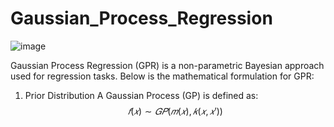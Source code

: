 # Gaussian_Process_Regression

![image](https://github.com/user-attachments/assets/ed1ec577-7085-4695-857c-14b2bbacfd41)

Gaussian Process Regression (GPR) is a non-parametric Bayesian approach used for regression tasks. Below is the mathematical formulation for GPR:

1. Prior Distribution
A Gaussian Process (GP) is defined as:
$$ 𝑓(𝑥)∼𝐺𝑃(𝑚(𝑥),𝑘(𝑥,𝑥′)) $$
